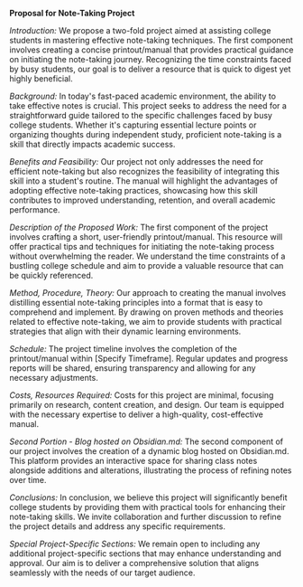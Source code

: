 **Proposal for Note-Taking Project**

_Introduction:_ We propose a two-fold project aimed at assisting college students in mastering effective note-taking techniques. The first component involves creating a concise printout/manual that provides practical guidance on initiating the note-taking journey. Recognizing the time constraints faced by busy students, our goal is to deliver a resource that is quick to digest yet highly beneficial.

_Background:_ In today's fast-paced academic environment, the ability to take effective notes is crucial. This project seeks to address the need for a straightforward guide tailored to the specific challenges faced by busy college students. Whether it's capturing essential lecture points or organizing thoughts during independent study, proficient note-taking is a skill that directly impacts academic success.

_Benefits and Feasibility:_ Our project not only addresses the need for efficient note-taking but also recognizes the feasibility of integrating this skill into a student's routine. The manual will highlight the advantages of adopting effective note-taking practices, showcasing how this skill contributes to improved understanding, retention, and overall academic performance.

_Description of the Proposed Work:_ The first component of the project involves crafting a short, user-friendly printout/manual. This resource will offer practical tips and techniques for initiating the note-taking process without overwhelming the reader. We understand the time constraints of a bustling college schedule and aim to provide a valuable resource that can be quickly referenced.

_Method, Procedure, Theory:_ Our approach to creating the manual involves distilling essential note-taking principles into a format that is easy to comprehend and implement. By drawing on proven methods and theories related to effective note-taking, we aim to provide students with practical strategies that align with their dynamic learning environments.

_Schedule:_ The project timeline involves the completion of the printout/manual within [Specify Timeframe]. Regular updates and progress reports will be shared, ensuring transparency and allowing for any necessary adjustments.

_Costs, Resources Required:_ Costs for this project are minimal, focusing primarily on research, content creation, and design. Our team is equipped with the necessary expertise to deliver a high-quality, cost-effective manual.

_Second Portion - Blog hosted on Obsidian.md:_ The second component of our project involves the creation of a dynamic blog hosted on Obsidian.md. This platform provides an interactive space for sharing class notes alongside additions and alterations, illustrating the process of refining notes over time.

_Conclusions:_ In conclusion, we believe this project will significantly benefit college students by providing them with practical tools for enhancing their note-taking skills. We invite collaboration and further discussion to refine the project details and address any specific requirements.

_Special Project-Specific Sections:_ We remain open to including any additional project-specific sections that may enhance understanding and approval. Our aim is to deliver a comprehensive solution that aligns seamlessly with the needs of our target audience.